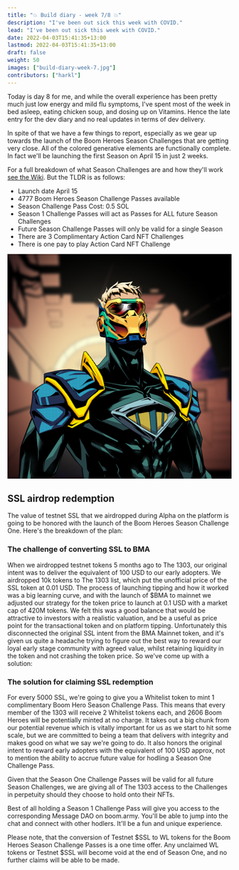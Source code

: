 ```yaml
---
title: "💥 Build diary - week 7/8 💥"
description: "I've been out sick this week with COVID."
lead: "I've been out sick this week with COVID."
date: 2022-04-03T15:41:35+13:00
lastmod: 2022-04-03T15:41:35+13:00
draft: false
weight: 50
images: ["build-diary-week-7.jpg"]
contributors: ["harkl"]
---
```


Today is day 8 for me, and while the overall experience has been pretty much just low energy and mild flu symptoms, I've spent most of the week in bed asleep, eating chicken soup, and dosing up on Vitamins. Hence the late entry for the dev diary and no real updates in terms of dev delivery.

In spite of that we have a few things to report, especially as we gear up towards the launch of the Boom Heroes Season Challenges that are getting very close. All of the colored generative elements are functionally complete. In fact we'll be launching the first Season on April 15 in just 2 weeks.

For a full breakdown of what Season Challenges are and how they'll work [see the Wiki](https://docs.boom.army/prologue/season-challenges/). But the TLDR is as follows:

- Launch date April 15
- 4777 Boom Heroes Season Challenge Passes available
- Season Challenge Pass Cost: 0.5 SOL
- Season 1 Challenge Passes will act as Passes for ALL future Season Challenges
- Future Season Challenge Passes will only be valid for a single Season
- There are 3 Complimentary Action Card NFT Challenges
- There is one pay to play Action Card NFT Challenge

![Boom Heroes Season Challenge Pass](soldier.png "An example of a Boom Heroes Season Challenge Pass")

## SSL airdrop redemption

The value of testnet SSL that we airdropped during Alpha on the platform is going to be honored with the launch of the Boom Heroes Season Challenge One. Here's the breakdown of the plan:

### The challenge of converting SSL to BMA

When we airdropped testnet tokens 5 months ago to The 1303, our original intent was to deliver the equivalent of 100 USD to our early adopters. We airdropped 10k tokens to The 1303 list, which put the unofficial price of the SSL token at 0.01 USD. The process of launching tipping and how it worked was a big learning curve, and with the launch of $BMA to mainnet we adjusted our strategy for the token price to launch at 0.1 USD with a market cap of 420M tokens. We felt this was a good balance that would be attractive to investors with a realistic valuation, and be a useful as price point for the transactional token and on platform tipping. Unfortunately this disconnected the original SSL intent from the BMA Mainnet token, and it's given us quite a headache trying to figure out the best way to reward our loyal early stage community with agreed value, whilst retaining liquidity in the token and not crashing the token price. So we've come up with a solution:

### The solution for claiming SSL redemption

For every 5000 SSL, we're going to give you a Whitelist token to mint 1 complimentary Boom Hero Season Challenge Pass. This means that every member of the 1303 will receive 2 Whitelist tokens each, and 2606 Boom Heroes will be potentially minted at no charge. It takes out a big chunk from our potential revenue which is vitally important for us as we start to hit some scale, but we are committed to being a team that delivers with integrity and makes good on what we say we're going to do. It also honors the original intent to reward early adopters with the equivalent of 100 USD approx, not to mention the ability to accrue future value for hodling a Season One Challenge Pass.

Given that the Season One Challenge Passes will be valid for all future Season Challenges, we are giving all of The 1303 access to the Challenges in perpetuity should they choose to hold onto their NFTs.

Best of all holding a Season 1 Challenge Pass will give you access to the corresponding Message DAO on boom.army. You'll be able to jump into the chat and connect with other hodlers. It'll be a fun and unique experience.

Please note, that the conversion of Testnet $SSL to WL tokens for the Boom Heroes Season Challenge Passes is a one time offer. Any unclaimed WL tokens or Testnet $SSL will become void at the end of Season One, and no further claims will be able to be made.
